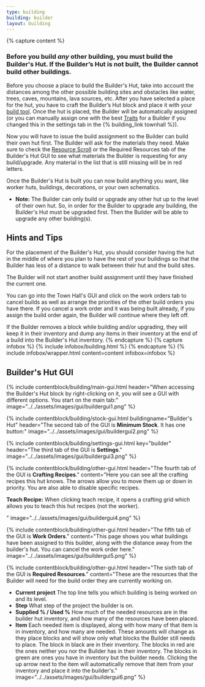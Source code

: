 ```yaml
---
type: building
building: builder
layout: building
---
```

{% capture content %}
### Before you build *any* other building, you must build the Builder's Hut. If the Builder’s Hut is not built, the Builder cannot build other buildings.

Before you choose a place to build the Builder's Hut, take into account the distances among the other possible building sites and obstacles like water, trees, caves, mountains, lava sources, etc. After you have selected a place for the hut, you have to craft the Builder’s Hut block and place it with your [build tool](../items/buildtool). Once the hut is placed, the Builder will be automatically assigned (or you can manually assign one with the best [Traits](../systems/worker) for a Builder if you changed this in the settings tab in the {% building_link townhall %}).

Now you will have to issue the build assignment so the Builder can build their own hut first. The Builder will ask for the materials they need. Make sure to check the [Resource Scroll](../../source/items/resourcescroll) or the Required Resources tab of the Builder's Hut GUI to see what materials the Builder is requesting for any build/upgrade. Any material in the list that is still missing will be in red letters.

Once the Builder's Hut is built you can now build anything you want, like worker huts, buildings, decorations, or your own schematics.

- **Note:** The Builder can only build or upgrade any other hut up to the level of their own hut. So, in order for the Builder to upgrade any building, the Builder's Hut must be upgraded first. Then the Builder will be able to upgrade any other building(s).

## Hints and Tips

For the placement of the Builder's Hut, you should consider having the hut in the middle of where you plan to have the rest of your buildings so that the Builder has less of a distance to walk between their hut and the build sites.

The Builder will not start another build assignment until they have finished the current one.

You can go into the Town Hall's GUI and click on the work orders tab to cancel builds as well as arrange the priorities of the other build orders you have there. If you cancel a work order and it was being built already, if you assign the build order again, the Builder will continue where they left off.

If the Builder removes a block while building and/or upgrading, they will keep it in their inventory and dump any items in their inventory at the end of a build into the Builder's Hut inventory.
{% endcapture %}
{% capture infobox %}
{% include infobox/building.html %}
{% endcapture %}
{% include infobox/wrapper.html content=content infobox=infobox %}

## Builder's Hut GUI

{% include contentblock/building/main-gui.html header="When accessing the Builder's Hut block by right-clicking on it, you will see a GUI with different options. You start on the main tab:" image="../../assets/images/gui/buildergui1.png" %}

{% include contentblock/building/stock-gui.html buildingname="Builder's Hut" header="The second tab of the GUI is <strong>Minimum Stock</strong>. It has one button:" image="../../assets/images/gui/buildergui2.png" %}

{% include contentblock/building/settings-gui.html key="builder" header="The third tab of the GUI is <strong>Settings</strong>." image="../../assets/images/gui/buildergui3.png" %}

{% include contentblock/building/other-gui.html header="The fourth tab of the GUI is <strong>Crafting Recipes</strong>." content="Here you can see all the crafting recipes this hut knows.  The arrows allow you to move them up or down in priority.  You are also able to disable specific recipes.<p><strong> Teach Recipe:</strong> When clicking teach recipe, it opens a crafting grid which allows you to teach this hut recipes (not the worker).</p>" image="../../assets/images/gui/buildergui4.png" %}

{% include contentblock/building/other-gui.html header="The fifth tab of the GUI is <strong>Work Orders</strong>." content="This page shows you what buildings have been assigned to this builder, along with the distance away from the builder's hut.  You can cancel the work order here." image="../../assets/images/gui/buildergui5.png" %}

{% include contentblock/building/other-gui.html header="The sixth tab of the GUI is <strong>Required Resources</strong>." content="These are the resources that the Builder will need for the build order they are currently working on.
- **Current project** The top line tells you which building is being worked on and its level.
- **Step** What step of the project the builder is on.
- **Supplied % / Used %** How much of the needed resources are in the builder hut inventory, and how many of the resources have been placed.
- **Item** Each needed item is displayed, along with how many of that item is in inventory, and how many are needed. These amounts will change as they place blocks and will show only what blocks the Builder still needs to place. The block in black are in their inventory. The blocks in red are the ones neither you nor the Builder has in their inventory. The blocks in green are ones you have in inventory but the builder needs.  Clicking the up arrow next to the item will automatically remove that item from your inventory and place it into the builder's." image="../../assets/images/gui/buildergui6.png" %}